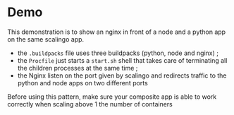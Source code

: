 # Demo

This demonstration is to show an nginx in front of a node and a python app on
the same scalingo app.

- the `.buildpacks` file uses three buildpacks (python, node and nginx) ;
- the `Procfile` just starts a `start.sh` shell that takes care of terminating
  all the children processes at the same time ;
- the Nginx listen on the port given by scalingo and redirects traffic to the
  python and node apps on two different ports

Before using this pattern, make sure your composite app is able to work correctly when scaling above 1 the number of containers
